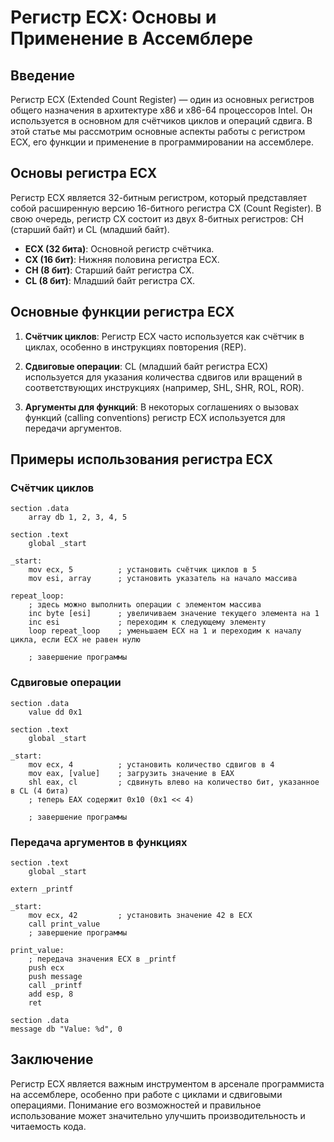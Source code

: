 #  Регистр ECX: Основы и Применение в Ассемблере

##  Введение

Регистр ECX (Extended Count Register) — один из основных регистров общего назначения в архитектуре x86 и x86-64 процессоров Intel. Он используется в основном для счётчиков циклов и операций сдвига. В этой статье мы рассмотрим основные аспекты работы с регистром ECX, его функции и применение в программировании на ассемблере.

##  Основы регистра ECX

Регистр ECX является 32-битным регистром, который представляет собой расширенную версию 16-битного регистра CX (Count Register). В свою очередь, регистр CX состоит из двух 8-битных регистров: CH (старший байт) и CL (младший байт).

- **ECX (32 бита)**: Основной регистр счётчика.
- **CX (16 бит)**: Нижняя половина регистра ECX.
- **CH (8 бит)**: Старший байт регистра CX.
- **CL (8 бит)**: Младший байт регистра CX.

##  Основные функции регистра ECX

1. **Счётчик циклов**: Регистр ECX часто используется как счётчик в циклах, особенно в инструкциях повторения (REP).
   
2. **Сдвиговые операции**: CL (младший байт регистра ECX) используется для указания количества сдвигов или вращений в соответствующих инструкциях (например, SHL, SHR, ROL, ROR).

3. **Аргументы для функций**: В некоторых соглашениях о вызовах функций (calling conventions) регистр ECX используется для передачи аргументов.

##  Примеры использования регистра ECX

###  Счётчик циклов

```assembly
section .data
    array db 1, 2, 3, 4, 5

section .text
    global _start

_start:
    mov ecx, 5          ; установить счётчик циклов в 5
    mov esi, array      ; установить указатель на начало массива

repeat_loop:
    ; здесь можно выполнить операции с элементом массива
    inc byte [esi]      ; увеличиваем значение текущего элемента на 1
    inc esi             ; переходим к следующему элементу
    loop repeat_loop    ; уменьшаем ECX на 1 и переходим к началу цикла, если ECX не равен нулю

    ; завершение программы
```

###  Сдвиговые операции

```assembly
section .data
    value dd 0x1

section .text
    global _start

_start:
    mov ecx, 4          ; установить количество сдвигов в 4
    mov eax, [value]    ; загрузить значение в EAX
    shl eax, cl         ; сдвинуть влево на количество бит, указанное в CL (4 бита)
    ; теперь EAX содержит 0x10 (0x1 << 4)

    ; завершение программы
```

###  Передача аргументов в функциях

```assembly
section .text
    global _start

extern _printf

_start:
    mov ecx, 42         ; установить значение 42 в ECX
    call print_value
    ; завершение программы

print_value:
    ; передача значения ECX в _printf
    push ecx
    push message
    call _printf
    add esp, 8
    ret

section .data
message db "Value: %d", 0
```

##  Заключение

Регистр ECX является важным инструментом в арсенале программиста на ассемблере, особенно при работе с циклами и сдвиговыми операциями. Понимание его возможностей и правильное использование может значительно улучшить производительность и читаемость кода.
